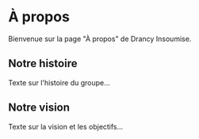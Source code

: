 # À propos

Bienvenue sur la page "À propos" de Drancy Insoumise.

## Notre histoire

Texte sur l'histoire du groupe...

## Notre vision

Texte sur la vision et les objectifs...

